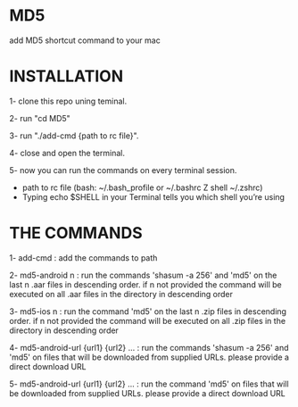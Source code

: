# MD5
add MD5 shortcut command to your mac

# INSTALLATION

1- clone this repo uning teminal. 

2- run "cd MD5"   

3- run "./add-cmd {path to rc file}". 

4- close and open the terminal. 

5- now you can run the commands on every terminal session. 

* path to rc file (bash: ~/.bash_profile or ~/.bashrc Z shell ~/.zshrc)
* Typing echo $SHELL in your Terminal tells you which shell you’re using


# THE COMMANDS 
1- add-cmd : add the commands to path 

2- md5-android n : run the commands 'shasum -a 256' and 'md5' on the last n .aar files in descending order. if n not provided the command will be executed on all .aar files in the directory in descending order

3- md5-ios n : run the command 'md5' on the last n .zip files in descending order. if n not provided the command will be executed on all .zip files in the directory in descending order

4- md5-android-url {url1} {url2} ... : run the commands 'shasum -a 256' and 'md5' on files that will be downloaded from supplied URLs. please provide a direct download URL

5- md5-android-url {url1} {url2} ... : run the command 'md5' on files that will be downloaded from supplied URLs. please provide a direct download URL

